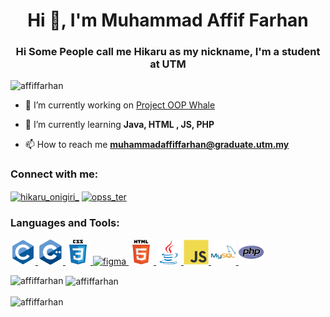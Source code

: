 <h1 align="center">Hi 👋, I'm Muhammad Affif Farhan</h1>
<h3 align="center">Hi Some People call me Hikaru as my nickname, I'm a student at UTM</h3>

<p align="left"> <img src="https://komarev.com/ghpvc/?username=affiffarhan&label=Profile%20views&color=0e75b6&style=flat" alt="affiffarhan" /> </p>

- 🔭 I’m currently working on [Project OOP Whale](https://github.com/jjn7702/SECJ2154-OOP/tree/55f069e4bd1caa166faf9e73bd29d275ad2706a4/Submission/sec04_23242/WHALE)

- 🌱 I’m currently learning **Java, HTML , JS, PHP**

- 📫 How to reach me **muhammadaffiffarhan@graduate.utm.my**

<h3 align="left">Connect with me:</h3>
<p align="left">
<a href="https://twitter.com/hikaru_onigiri_" target="blank"><img align="center" src="https://raw.githubusercontent.com/rahuldkjain/github-profile-readme-generator/master/src/images/icons/Social/twitter.svg" alt="hikaru_onigiri_" height="30" width="40" /></a>
<a href="https://instagram.com/opss_ter" target="blank"><img align="center" src="https://raw.githubusercontent.com/rahuldkjain/github-profile-readme-generator/master/src/images/icons/Social/instagram.svg" alt="opss_ter" height="30" width="40" /></a>
</p>

<h3 align="left">Languages and Tools:</h3>
<p align="left"> <a href="https://www.cprogramming.com/" target="_blank" rel="noreferrer"> <img src="https://raw.githubusercontent.com/devicons/devicon/master/icons/c/c-original.svg" alt="c" width="40" height="40"/> </a> <a href="https://www.w3schools.com/cpp/" target="_blank" rel="noreferrer"> <img src="https://raw.githubusercontent.com/devicons/devicon/master/icons/cplusplus/cplusplus-original.svg" alt="cplusplus" width="40" height="40"/> </a> <a href="https://www.w3schools.com/css/" target="_blank" rel="noreferrer"> <img src="https://raw.githubusercontent.com/devicons/devicon/master/icons/css3/css3-original-wordmark.svg" alt="css3" width="40" height="40"/> </a> <a href="https://www.figma.com/" target="_blank" rel="noreferrer"> <img src="https://www.vectorlogo.zone/logos/figma/figma-icon.svg" alt="figma" width="40" height="40"/> </a> <a href="https://www.w3.org/html/" target="_blank" rel="noreferrer"> <img src="https://raw.githubusercontent.com/devicons/devicon/master/icons/html5/html5-original-wordmark.svg" alt="html5" width="40" height="40"/> </a> <a href="https://www.java.com" target="_blank" rel="noreferrer"> <img src="https://raw.githubusercontent.com/devicons/devicon/master/icons/java/java-original.svg" alt="java" width="40" height="40"/> </a> <a href="https://developer.mozilla.org/en-US/docs/Web/JavaScript" target="_blank" rel="noreferrer"> <img src="https://raw.githubusercontent.com/devicons/devicon/master/icons/javascript/javascript-original.svg" alt="javascript" width="40" height="40"/> </a> <a href="https://www.mysql.com/" target="_blank" rel="noreferrer"> <img src="https://raw.githubusercontent.com/devicons/devicon/master/icons/mysql/mysql-original-wordmark.svg" alt="mysql" width="40" height="40"/> </a> <a href="https://www.php.net" target="_blank" rel="noreferrer"> <img src="https://raw.githubusercontent.com/devicons/devicon/master/icons/php/php-original.svg" alt="php" width="40" height="40"/> </a> </p>

<p><img align="left" src="https://github-readme-stats.vercel.app/api/top-langs?username=affiffarhan&show_icons=true&locale=en&layout=compact" alt="affiffarhan" /></p>

<p>&nbsp;<img align="center" src="https://github-readme-stats.vercel.app/api?username=affiffarhan&show_icons=true&locale=en" alt="affiffarhan" /></p>

<p><img align="center" src="https://github-readme-streak-stats.herokuapp.com/?user=affiffarhan&" alt="affiffarhan" /></p>
